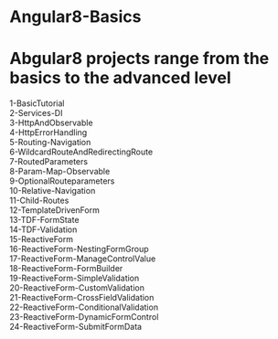 # Angular8-Basics <br>
# Abgular8 projects range from the basics to the advanced level <br>
1-BasicTutorial <br>
2-Services-DI <br>
3-HttpAndObservable <br>
4-HttpErrorHandling <br>
5-Routing-Navigation <br>
6-WildcardRouteAndRedirectingRoute <br>
7-RoutedParameters <br>
8-Param-Map-Observable <br>
9-OptionalRouteparameters <br>
10-Relative-Navigation <br>
11-Child-Routes <br>
12-TemplateDrivenForm <br>
13-TDF-FormState <br>
14-TDF-Validation <br>
15-ReactiveForm <br>
16-ReactiveForm-NestingFormGroup <br>
17-ReactiveForm-ManageControlValue <br>
18-ReactiveForm-FormBuilder <br>
19-ReactiveForm-SimpleValidation <br>
20-ReactiveForm-CustomValidation <br>
21-ReactiveForm-CrossFieldValidation <br>
22-ReactiveForm-ConditionalValidation <br>
23-ReactiveForm-DynamicFormControl <br>
24-ReactiveForm-SubmitFormData <br>
